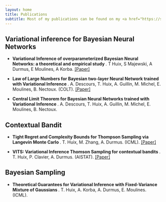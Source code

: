 ```yaml
---
layout: home
title: Publications
subtitle: Most of my publications can be found on my <a href="https://scholar.google.com/citations?user=TvJOtQwAAAAJ&hl=fr">Google scholar profile</a>, below they are classified by themes.
---
```


## Variational inference for Bayesian Neural Networks
- <b> Variational Inference of overparameterized Bayesian Neural Networks: a theoretical and empirical study </b>. T Huix, S Majewski, A Durmus, E Moulines, A Korba. <a href="https://arxiv.org/pdf/2207.03859">[Paper]</a>

- <b> Law of Large Numbers for Bayesian two-layer Neural Network trained with Variational Inference </b>. A. Descours, T. Huix, A. Guillin, M. Michel, E. Moulines, B. Nectoux. (COLT). <a href="https://proceedings.mlr.press/v195/descours23a/descours23a.pdf">[Paper]</a>

- <b> Central Limit Theorem for Bayesian Neural Networks trained with Variational Inference </b>. A. Descours, T. Huix, A. Guillin, M. Michel, E. Moulines, B. Nectoux.

## Contextual Bandit
- <b> Tight Regret and Complexity Bounds for Thompson Sampling via Langevin Monte Carlo </b>. T. Huix, M. Zhang, A. Durmus. (ICML). <a href="https://proceedings.mlr.press/v206/huix23a/huix23a.pdf">[Paper]</a>

- <b> VITS: Variational Inference Thomson Sampling for contextual bandits </b>. T. Huix, P. Clavier, A. Durmus. (AISTAT). <a href="https://arxiv.org/pdf/2307.10167">[Paper]</a>

## Bayesian Sampling
- <b> Theoretical Guarantees for Variational Inference with
Fixed-Variance Mixture of Gaussians </b>. T. Huix, A. Korba, A. Durmus, E. Moulines. (ICML).
